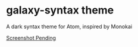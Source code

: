 # galaxy-syntax theme

A dark syntax theme for Atom, inspired by Monokai

[Screenshot Pending](http://google.com)
